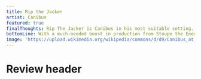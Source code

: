 ```yaml
---
title: Rip the Jacker
artist: Canibus
featured: true
finalThoughts: Rip The Jacker is Canibus in his most suitable setting. Rapping complex, scientific bars over sinister and ghostly beats that allow him to project his vision upon the listener. He’s always had the ability to rhyme words that almost appear to be made-up, but he finally found a way to combine that with superb production from Stoupe. This album is one of Canibus' best projects to date.
bottomLine: With a much-needed boost in production from Stoupe the Enemy of Mankind, Rip the Jacker showcases the lyrical mastermind that Canibus is and delivers some of his best work.
image: 'https://upload.wikimedia.org/wikipedia/commons/d/d9/Canibus_at_Amager_Bio_4.jpg'
---
```


# Review header
